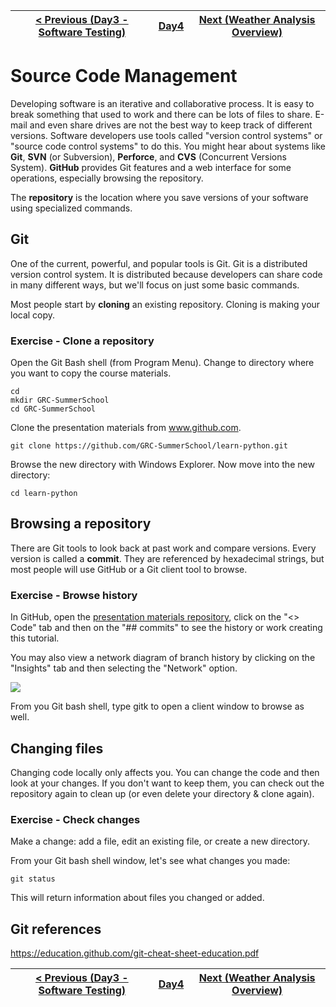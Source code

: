 | [< Previous (Day3 - Software Testing)](../Day3/Testing.md) | [Day4](../README.md) | [Next (Weather Analysis Overview)](WeatherAnalysisOverview.md) |
|------------------------------------------------------------|----------------------|----------------------------------------------------------------|

# Source Code Management

Developing software is an iterative and collaborative process. It is easy to break something that used to work and there
can be lots of files to share. E-mail and even share drives are not the best way to keep track of different versions.
Software developers use tools called "version control systems" or "source code control systems" to do this. You might
hear about systems like **Git**, **SVN** (or Subversion), **Perforce**, and **CVS** (Concurrent Versions
System). **GitHub** provides Git features and a web interface for some operations, especially browsing the repository.

The **repository** is the location where you save versions of your software using specialized commands.

## Git

One of the current, powerful, and popular tools is Git. Git is a distributed version control system. It is distributed
because developers can share code in many different ways, but we'll focus on just some basic commands.

Most people start by **cloning** an existing repository. Cloning is making your local copy.

### Exercise - Clone a repository

Open the Git Bash shell (from Program Menu).
Change to directory where you want to copy the course materials.

```
cd
mkdir GRC-SummerSchool
cd GRC-SummerSchool
```

Clone the presentation materials from www.github.com.

```
git clone https://github.com/GRC-SummerSchool/learn-python.git
```

Browse the new directory with Windows Explorer.
Now move into the new directory:

```
cd learn-python
```

## Browsing a repository

There are Git tools to look back at past work and compare versions. Every version is called a **commit**. They are
referenced by hexadecimal strings, but most people will use GitHub or a Git client tool to browse.

### Exercise - Browse history

In GitHub, open the [presentation materials repository](https://github.com/GRC-SummerSchool/learn-python), click on
the "<> Code" tab and then on the "## commits" to see the history or work creating this tutorial.

You may also view a network diagram of branch history by clicking on the "Insights" tab and then selecting the "Network"
option.

![](.Git_images/network.png)

From you Git bash shell, type gitk to open a client window to browse as well.

## Changing files

Changing code locally only affects you. You can change the code and then look at your changes. If you don't want to keep
them, you can check out the repository again to clean up (or even delete your directory & clone again).

### Exercise - Check changes

Make a change: add a file, edit an existing file, or create a new directory.

From your Git bash shell window, let's see what changes you made:

```
git status
```

This will return information about files you changed or added.

## Git references

https://education.github.com/git-cheat-sheet-education.pdf

| [< Previous (Day3 - Software Testing)](../Day3/Testing.md) | [Day4](../README.md) | [Next (Weather Analysis Overview)](WeatherAnalysisOverview.md) |
|------------------------------------------------------------|----------------------|----------------------------------------------------------------|
